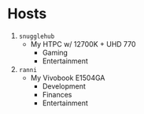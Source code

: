 # Hosts

1. `snugglehub`
    - My HTPC w/ 12700K + UHD 770
        - Gaming
        - Entertainment
2. `ranni`
    - My Vivobook E1504GA
        - Development
        - Finances
        - Entertainment